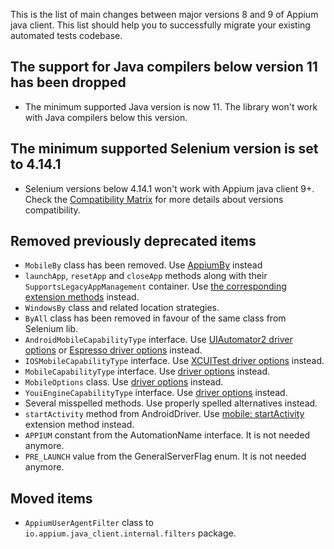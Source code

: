 This is the list of main changes between major versions 8 and 9 of Appium 
java client. This list should help you to successfully migrate your 
existing automated tests codebase. 


## The support for Java compilers below version 11 has been dropped 

- The minimum supported Java version is now 11. The library won't work
with Java compilers below this version.

## The minimum supported Selenium version is set to 4.14.1

- Selenium versions below 4.14.1 won't work with Appium java client 9+.
Check the [Compatibility Matrix](../README.md#compatibility-matrix) for more
details about versions compatibility.

## Removed previously deprecated items

- `MobileBy` class has been removed. Use 
[AppiumBy](../src/main/java/io/appium/java_client/AppiumBy.java) instead
- `launchApp`, `resetApp` and `closeApp` methods along with their
`SupportsLegacyAppManagement` container. 
Use [the corresponding extension methods](https://github.com/appium/appium/issues/15807) instead.
- `WindowsBy` class and related location strategies.
- `ByAll` class has been removed in favour of the same class from Selenium lib.
- `AndroidMobileCapabilityType` interface. Use 
[UIAutomator2 driver options](../src/main/java/io/appium/java_client/android/options/UiAutomator2Options.java) 
or [Espresso driver options](../src/main/java/io/appium/java_client/android/options/EspressoOptions.java) instead.
- `IOSMobileCapabilityType` interface. Use 
[XCUITest driver options](../src/main/java/io/appium/java_client/ios/options/XCUITestOptions.java) instead.
- `MobileCapabilityType` interface. Use 
[driver options](../src/main/java/io/appium/java_client/remote/options/BaseOptions.java) instead.
- `MobileOptions` class. Use
[driver options](../src/main/java/io/appium/java_client/remote/options/BaseOptions.java) instead.
- `YouiEngineCapabilityType` interface. Use
[driver options](../src/main/java/io/appium/java_client/remote/options/BaseOptions.java) instead.
- Several misspelled methods. Use properly spelled alternatives instead.
- `startActivity` method from AndroidDriver. Use 
[mobile: startActivity](https://github.com/appium/appium-uiautomator2-driver#mobile-startactivity) 
extension method instead.
- `APPIUM` constant from the AutomationName interface. It is not needed anymore.
- `PRE_LAUNCH` value from the GeneralServerFlag enum. It is not needed anymore.

## Moved items

- `AppiumUserAgentFilter` class to `io.appium.java_client.internal.filters` package.
